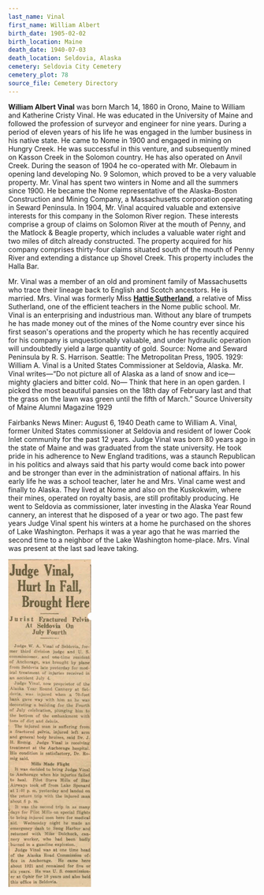 ```yaml
---
last_name: Vinal
first_name: William Albert
birth_date: 1905-02-02
birth_location: Maine
death_date: 1940-07-03
death_location: Seldovia, Alaska
cemetery: Seldovia City Cemetery
cemetery_plot: 78
source_file: Cemetery Directory
---
```

**William Albert Vinal** was born March 14, 1860 in Orono, Maine to William and Katherine Cristy Vinal. He was educated in the University of Maine and followed the profession of surveyor and engineer for nine years. During a period of eleven years of his life he was engaged in the lumber business in his native state. He came to Nome in 1900 and engaged in mining on Hungry Creek. He was successful in this venture, and subsequently mined on Kasson Creek in the Solomon country. He has also operated on Anvil Creek. During the season of 1904 he co-operated with Mr. Olebaum in opening land developing No. 9 Solomon, which proved to be a very valuable property. Mr. Vinal has spent two winters in Nome and all the summers since 1900. He became the Nome representative of the Alaska-Boston Construction and Mining Company, a Massachusetts corporation operating in Seward Peninsula. In 1904, Mr. Vinal acquired valuable and extensive interests for this company in the Solomon River region. These interests comprise a group of claims on Solomon River at the mouth of Penny, and the Matlock & Beagle property, which includes a valuable water right and two miles of ditch already constructed. 
The property acquired for his company comprises thirty-four claims situated south of the mouth of Penny River and extending a distance up Shovel Creek. This property includes the Halla Bar. 

Mr. Vinal was a member of an old and prominent family of Massachusetts who trace their lineage back to English and Scotch ancestors. He is married. Mrs. Vinal was formerly Miss [**Hattie Sutherland**](./Vinal_Harriett_J_Sutherland.md), a relative of Miss Sutherland, one of the efficient teachers in the Nome public school. Mr. Vinal is an enterprising and industrious man. Without any blare of trumpets he has made money out of the mines of the Nome country ever since his first season's operations and the property which he has recently acquired for his company is unquestionably valuable, and under hydraulic operation will undoubtedly yield a large quantity of gold.  Source: Nome and Seward Peninsula by R. S. Harrison. Seattle: The Metropolitan Press, 1905.
1929: William A. Vinal is a United States Commissioner at Seldovia, Alaska. Mr. Vinal writes—“Do not picture all of Alaska as a land of snow and ice— mighty glaciers and bitter cold. No— Think that here in an open garden. I picked the most beautiful pansies on the 18th day of February last and that the grass on the lawn was green until the fifth of March.” Source University of Maine Alumni Magazine 1929

Fairbanks News Miner: August 6, 1940
Death came to William A. Vinal, former United States commissioner at Seldovia and resident of lower Cook Inlet community for the past 12 years.  Judge Vinal was born 80 years ago in the state of Maine and was graduated from the state university.  He took pride in his adherence to New England traditions, was a staunch Republican in his politics and always said that his party would come back into power and be stronger than ever in the administration of national affairs.  In his early life he was a school teacher, later he and Mrs. Vinal came west and finally to Alaska.  They lived at Nome and also on the Kuskokwim, where their mines, operated on royalty basis, are still profitably producing. He went to Seldovia as commissioner, later investing in the Alaska Year Round cannery, an interest that he disposed of a year or two ago.  The past few years Judge Vinal spent his winters at a home he purchased on the shores of Lake Washington.  Perhaps it was a year ago that he was married the second time to a neighbor of the Lake Washington home-place.  Mrs. Vinal was present at the last sad leave taking. 

![](../assets/images/Vinal_Fall_Anchorage_Times_July_1936.jpg)

